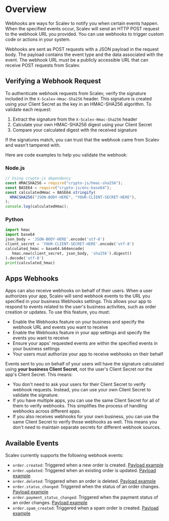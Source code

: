 # Overview

Webhooks are ways for Scalev to notify you when certain events happen. When the specified events occur, Scalev will send an HTTP POST request to the webhook URL you provided. You can use webhooks to trigger custom code or actions in your system.

Webhooks are sent as POST requests with a JSON payload in the request body. The payload contains the event type and the data associated with the event. The webhook URL must be a publicly accessible URL that can receive POST requests from Scalev.

## Verifying a Webhook Request

To authenticate webhook requests from Scalev, verify the signature included in the `X-Scalev-Hmac-Sha256` header. This signature is created using your Client Secret as the key in an HMAC-SHA256 algorithm. To validate each request:

1. Extract the signature from the `X-Scalev-Hmac-Sha256` header
2. Calculate your own HMAC-SHA256 digest using your Client Secret
3. Compare your calculated digest with the received signature

If the signatures match, you can trust that the webhook came from Scalev and wasn't tampered with.

Here are code examples to help you validate the webhook:

### Node.js

```javascript
// Using crypto-js dependency
const HMACSHA256 = require("crypto-js/hmac-sha256");
const BASE64 = require("crypto-js/enc-base64");
const calculatedHmac = BASE64.stringify(
  HMACSHA256("JSON-BODY-HERE", "YOUR-CLIENT-SECRET-HERE"),
);
console.log(calculatedHmac);
```

### Python

```python
import hmac
import base64
json_body = 'JSON-BODY-HERE'.encode('utf-8')
client_secret = 'YOUR-CLIENT-SECRET-HERE'.encode('utf-8')
calculated_hmac = base64.b64encode(
   hmac.new(client_secret, json_body, 'sha256').digest()
).decode('utf-8')
print(calculated_hmac)
```

## Apps Webhooks

Apps can also receive webhooks on behalf of their users. When a user authorizes your app, Scalev will send webhook events to the URL you specified in your business Webhooks settings. This allows your app to respond to events related to the user's business activities, such as order creation or updates. To use this feature, you must:

- Enable the Webhooks feature on your business and specify the webhook URL and events you want to receive
- Enable the Webhooks feature in your app settings and specify the events you want to receive
- Ensure your apps' requested events are within the specified events in your business settings
- Your users must authorize your app to receive webhooks on their behalf

Events sent to you on behalf of your users will have the signature calculated using **your business Client Secret**, not the user's Client Secret nor the app's Client Secret. This means:

- You don't need to ask your users for their Client Secret to verify webhook requests. Instead, you can use your own Client Secret to validate the signature.
- If you have multiple apps, you can use the same Client Secret for all of them to verify webhooks. This simplifies the process of handling webhooks across different apps.
- If you also receives webhooks for your own business, you can use the same Client Secret to verify those webhooks as well. This means you don't need to maintain separate secrets for different webhook sources.

## Available Events

Scalev currently supports the following webhook events:

- `order.created`: Triggered when a new order is created. [Payload example](./order-created-example.md)
- `order.updated`: Triggered when an existing order is updated. [Payload example](./order-updated-example.md)
- `order.deleted`: Triggered when an order is deleted. [Payload example](./order-deleted-example.md)
- `order.status_changed`: Triggered when the status of an order changes. [Payload example](./order-status-changed-example.md)
- `order.payment_status_changed`: Triggered when the payment status of an order changes. [Payload example](./order-payment-status-changed-example.md)
- `order.spam_created`: Triggered when a spam order is created. [Payload example](./order-spam-created-example.md)
